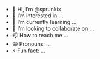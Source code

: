 - 👋 Hi, I’m @sprunkix
- 👀 I’m interested in ...
- 🌱 I’m currently learning ...
- 💞️ I’m looking to collaborate on ...
- 📫 How to reach me ...
- 😄 Pronouns: ...
- ⚡ Fun fact: ...

<!---
sprunkix/sprunkix is a ✨ special ✨ repository because its `README.md` (this file) appears on your GitHub profile.
You can click the Preview link to take a look at your changes.
--->
